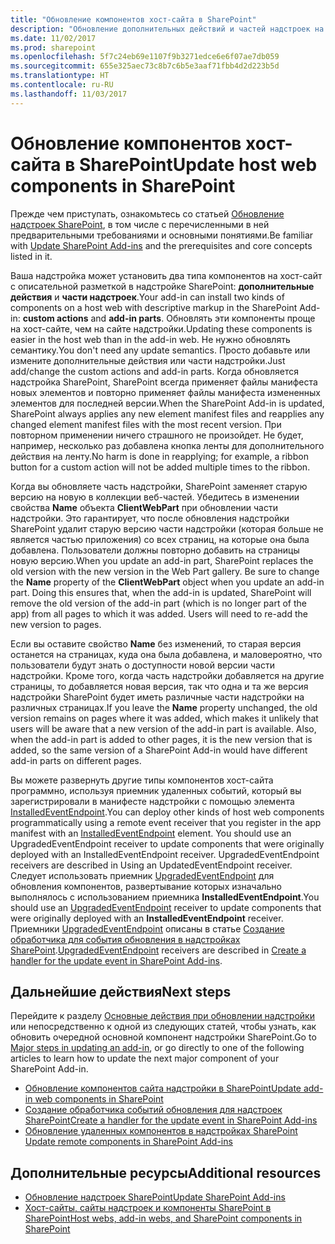 ```yaml
---
title: "Обновление компонентов хост-сайта в SharePoint"
description: "Обновление дополнительных действий и частей надстроек на хост-сайте надстройки SharePoint."
ms.date: 11/02/2017
ms.prod: sharepoint
ms.openlocfilehash: 5f7c24eb69e1107f9b3271edce6e6f07ae7db059
ms.sourcegitcommit: 655e325aec73c8b7c6b5e3aaf71fbb4d2d223b5d
ms.translationtype: HT
ms.contentlocale: ru-RU
ms.lasthandoff: 11/03/2017
---
```

# <a name="update-host-web-components-in-sharepoint"></a><span data-ttu-id="c2c90-103">Обновление компонентов хост-сайта в SharePoint</span><span class="sxs-lookup"><span data-stu-id="c2c90-103">Update host web components in SharePoint</span></span>

<span data-ttu-id="c2c90-104">Прежде чем приступать, ознакомьтесь со статьей [Обновление надстроек SharePoint](update-sharepoint-add-ins.md), в том числе с перечисленными в ней предварительными требованиями и основными понятиями.</span><span class="sxs-lookup"><span data-stu-id="c2c90-104">Be familiar with  [Update SharePoint Add-ins](update-sharepoint-add-ins.md) and the prerequisites and core concepts listed in it.</span></span>

<span data-ttu-id="c2c90-105">Ваша надстройка может установить два типа компонентов на хост-сайт с описательной разметкой в надстройке SharePoint: **дополнительные действия** и **части надстроек**.</span><span class="sxs-lookup"><span data-stu-id="c2c90-105">Your add-in can install two kinds of components on a host web with descriptive markup in the SharePoint Add-in: **custom actions** and **add-in parts**.</span></span> <span data-ttu-id="c2c90-106">Обновлять эти компоненты проще на хост-сайте, чем на сайте надстройки.</span><span class="sxs-lookup"><span data-stu-id="c2c90-106">Updating these components is easier in the host web than in the add-in web.</span></span> <span data-ttu-id="c2c90-107">Не нужно обновлять семантику.</span><span class="sxs-lookup"><span data-stu-id="c2c90-107">You don't need any update semantics.</span></span> <span data-ttu-id="c2c90-108">Просто добавьте или измените дополнительные действия или части надстройки.</span><span class="sxs-lookup"><span data-stu-id="c2c90-108">Just add/change the custom actions and add-in parts.</span></span> <span data-ttu-id="c2c90-109">Когда обновляется надстройка SharePoint, SharePoint всегда применяет файлы манифеста новых элементов и повторно применяет файлы манифеста измененных элементов для последней версии.</span><span class="sxs-lookup"><span data-stu-id="c2c90-109">When the SharePoint Add-in is updated, SharePoint always applies any new element manifest files and reapplies any changed element manifest files with the most recent version.</span></span> <span data-ttu-id="c2c90-110">При повторном применении ничего страшного не произойдет. Не будет, например, несколько раз добавлена кнопка ленты для дополнительного действия на ленту.</span><span class="sxs-lookup"><span data-stu-id="c2c90-110">No harm is done in reapplying; for example, a ribbon button for a custom action will not be added multiple times to the ribbon.</span></span>

<span data-ttu-id="c2c90-p102">Когда вы обновляете часть надстройки, SharePoint заменяет старую версию на новую в коллекции веб-частей. Убедитесь в изменении свойства **Name** объекта **ClientWebPart** при обновлении части надстройки. Это гарантирует, что после обновления надстройки SharePoint удалит старую версию части надстройки (которая больше не является частью приложения) со всех страниц, на которые она была добавлена. Пользователи должны повторно добавить на страницы новую версию.</span><span class="sxs-lookup"><span data-stu-id="c2c90-p102">When you update an add-in part, SharePoint replaces the old version with the new version in the Web Part gallery. Be sure to change the **Name** property of the **ClientWebPart** object when you update an add-in part. Doing this ensures that, when the add-in is updated, SharePoint will remove the old version of the add-in part (which is no longer part of the app) from all pages to which it was added. Users will need to re-add the new version to pages.</span></span>

<span data-ttu-id="c2c90-p103">Если вы оставите свойство **Name** без изменений, то старая версия останется на страницах, куда она была добавлена, и маловероятно, что пользователи будут знать о доступности новой версии части надстройки. Кроме того, когда часть надстройки добавляется на другие страницы, то добавляется новая версия, так что одна и та же версия надстройки SharePoint будет иметь различные части надстройки на различных страницах.</span><span class="sxs-lookup"><span data-stu-id="c2c90-p103">If you leave the **Name** property unchanged, the old version remains on pages where it was added, which makes it unlikely that users will be aware that a new version of the add-in part is available. Also, when the add-in part is added to other pages, it is the new version that is added, so the same version of a SharePoint Add-in would have different add-in parts on different pages.</span></span>

<span data-ttu-id="c2c90-117">Вы можете развернуть другие типы компонентов хост-сайта программно, используя приемник удаленных событий, который вы зарегистрировали в манифесте надстройки с помощью элемента [InstalledEventEndpoint](http://msdn.microsoft.com/library/af9f83d8-8325-3ede-d7b0-bb82c0445eb9%28Office.15%29.aspx).</span><span class="sxs-lookup"><span data-stu-id="c2c90-117">You can deploy other kinds of host web components programmatically using a remote event receiver that you register in the app manifest with an [InstalledEventEndpoint](http://msdn.microsoft.com/library/af9f83d8-8325-3ede-d7b0-bb82c0445eb9%28Office.15%29.aspx) element. You should use an UpgradedEventEndpoint receiver to update components that were originally deployed with an InstalledEventEndpoint receiver. UpgradedEventEndpoint receivers are described in Using an UpdatedEventEndpoint receiver.</span></span> <span data-ttu-id="c2c90-118">Следует использовать приемник [UpgradedEventEndpoint](http://msdn.microsoft.com/library/09a93d44-d295-47bb-f91c-d243178b0f53%28Office.15%29.aspx) для обновления компонентов, развертывание которых изначально выполнялось с использованием приемника **InstalledEventEndpoint**.</span><span class="sxs-lookup"><span data-stu-id="c2c90-118">You should use an [UpgradedEventEndpoint](http://msdn.microsoft.com/library/09a93d44-d295-47bb-f91c-d243178b0f53%28Office.15%29.aspx) receiver to update components that were originally deployed with an **InstalledEventEndpoint** receiver.</span></span> <span data-ttu-id="c2c90-119">Приемники [UpgradedEventEndpoint](http://msdn.microsoft.com/library/09a93d44-d295-47bb-f91c-d243178b0f53%28Office.15%29.aspx) описаны в статье [Создание обработчика для события обновления в надстройках SharePoint](create-a-handler-for-the-update-event-in-sharepoint-add-ins.md).</span><span class="sxs-lookup"><span data-stu-id="c2c90-119">[UpgradedEventEndpoint](http://msdn.microsoft.com/library/09a93d44-d295-47bb-f91c-d243178b0f53%28Office.15%29.aspx) receivers are described in [Create a handler for the update event in SharePoint Add-ins](create-a-handler-for-the-update-event-in-sharepoint-add-ins.md).</span></span>

## <a name="next-steps"></a><span data-ttu-id="c2c90-120">Дальнейшие действия</span><span class="sxs-lookup"><span data-stu-id="c2c90-120">Next steps</span></span>
<span data-ttu-id="c2c90-121"><a name="Next"> </a></span><span class="sxs-lookup"><span data-stu-id="c2c90-121"></span></span>

<span data-ttu-id="c2c90-122">Перейдите к разделу [Основные действия при обновлении надстройки](update-sharepoint-add-ins.md#MajorAppUpgradeSteps) или непосредственно к одной из следующих статей, чтобы узнать, как обновить очередной основной компонент надстройки SharePoint.</span><span class="sxs-lookup"><span data-stu-id="c2c90-122">Go to  [Major steps in updating an add-in](update-sharepoint-add-ins.md#MajorAppUpgradeSteps), or go directly to one of the following articles to learn how to update the next major component of your SharePoint Add-in.</span></span>

-  [<span data-ttu-id="c2c90-123">Обновление компонентов сайта надстройки в SharePoint</span><span class="sxs-lookup"><span data-stu-id="c2c90-123">Update add-in web components in SharePoint</span></span>](update-add-in-web-components-in-sharepoint.md)
-  [<span data-ttu-id="c2c90-124">Создание обработчика событий обновления для надстроек SharePoint</span><span class="sxs-lookup"><span data-stu-id="c2c90-124">Create a handler for the update event in SharePoint Add-ins</span></span>](create-a-handler-for-the-update-event-in-sharepoint-add-ins.md)
-  <span data-ttu-id="c2c90-125">[Обновление удаленных компонентов в надстройках SharePoint](update-remote-components-in-sharepoint-add-ins.md) </span><span class="sxs-lookup"><span data-stu-id="c2c90-125">[Update remote components in SharePoint Add-ins](update-remote-components-in-sharepoint-add-ins.md)</span></span>
 
## <a name="additional-resources"></a><span data-ttu-id="c2c90-126">Дополнительные ресурсы</span><span class="sxs-lookup"><span data-stu-id="c2c90-126">Additional resources</span></span>
<span data-ttu-id="c2c90-127"><a name="bk_addresources"> </a></span><span class="sxs-lookup"><span data-stu-id="c2c90-127"></span></span>

-  [<span data-ttu-id="c2c90-128">Обновление надстроек SharePoint</span><span class="sxs-lookup"><span data-stu-id="c2c90-128">Update SharePoint Add-ins</span></span>](update-sharepoint-add-ins.md)
-  [<span data-ttu-id="c2c90-129">Хост-сайты, сайты надстроек и компоненты SharePoint в SharePoint</span><span class="sxs-lookup"><span data-stu-id="c2c90-129">Host webs, add-in webs, and SharePoint components in SharePoint</span></span>](host-webs-add-in-webs-and-sharepoint-components-in-sharepoint.md) 
    
 


